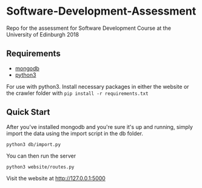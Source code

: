 # Software-Development-Assessment
Repo for the assessment for Software Development Course at the University of Edinburgh 2018

## Requirements
* [mongodb](https://docs.mongodb.com/manual/installation/#tutorials)
* [python3](https://www.python.org/downloads/)

For use with python3. Install necessary packages in either the website or the crawler folder with `pip install -r requirements.txt`

## Quick Start

After you've installed mongodb and you're sure it's up and running, simply import the data using the import script in the db folder.
```
python3 db/import.py
```

You can then run the server 
```
python3 website/routes.py
```


Visit the website at http://127.0.0.1:5000
